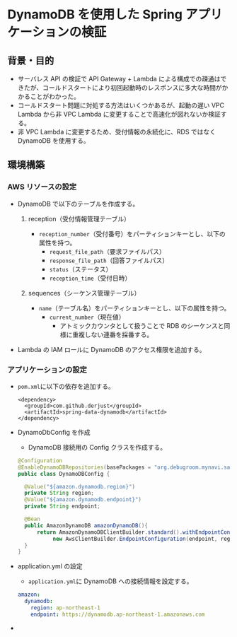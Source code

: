 # DynamoDB を使用した Spring アプリケーションの検証

## 背景・目的

- サーバレス API の検証で API Gateway + Lambda による構成での疎通はできたが、コールドスタートにより初回起動時のレスポンスに多大な時間がかかることがわかった。
- コールドスタート問題に対処する方法はいくつかあるが、起動の遅い VPC Lambda から非 VPC Lambda に変更することで高速化が図れないか検証する。
- 非 VPC Lambda に変更するため、受付情報の永続化に、RDS ではなく DynamoDB を使用する。

## 環境構築

### AWS リソースの設定

- DynamoDB で以下のテーブルを作成する。

  1. reception（受付情報管理テーブル）

     - `reception_number`（受付番号）をパーティションキーとし、以下の属性を持つ。
       - `request_file_path`（要求ファイルパス）
       - `response_file_path`（回答ファイルパス）
       - `status`（ステータス）
       - `reception_time`（受付日時）

  1. sequences（シーケンス管理テーブル）
     - `name`（テーブル名）をパーティションキーとし、以下の属性を持つ。
       - `current_number`（現在値）
         - アトミックカウンタとして扱うことで RDB のシーケンスと同様に重複しない連番を採番する。

- Lambda の IAM ロールに DynamoDB のアクセス権限を追加する。

### アプリケーションの設定

- `pom.xml`に以下の依存を追加する。
  ```
  <dependency>
    <groupId>com.github.derjust</groupId>
    <artifactId>spring-data-dynamodb</artifactId>
  </dependency>
  ```
- DynamoDbConfig を作成

  - DynamoDB 接続用の Config クラスを作成する。

  ```java
  @Configuration
  @EnableDynamoDBRepositories(basePackages = "org.debugroom.mynavi.sample.spring.data.dynamodb.domain.repository")
  public class DynamoDBConfig {

    @Value("${amazon.dynamodb.region}")
    private String region;
    @Value("${amazon.dynamodb.endpoint}")
    private String endpoint;

    @Bean
    public AmazonDynamoDB amazonDynamoDB(){
        return AmazonDynamoDBClientBuilder.standard().withEndpointConfiguration(
             new AwsClientBuilder.EndpointConfiguration(endpoint, region)).build();
    }
  }
  ```

- application.yml の設定
  - `application.yml`に DynamoDB への接続情報を設定する。
  ```yaml
  amazon:
    dynamodb:
      region: ap-northeast-1
      endpoint: https://dynamodb.ap-northeast-1.amazonaws.com
  ```
-
